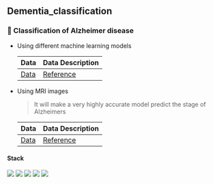 ## Dementia_classification

### 🧠 Classification of Alzheimer disease 

- Using different machine learning models

  |Data|Data Description|
  |---|----|
  |[Data](https://www.oasis-brains.org/#data)|[Reference](https://direct.mit.edu/jocn/article/22/12/2677/4983/Open-Access-Series-of-Imaging-Studies-Longitudinal)|

- Using MRI images
  > It will make a very highly accurate model predict the stage of Alzheimers

  |Data|Data Description|
  |---|----|
  |[Data](https://www.kaggle.com/tourist55/alzheimers-dataset-4-class-of-images)|[Reference](https://www.kaggle.com/tourist55/alzheimers-dataset-4-class-of-images)|


#### Stack
<img src="https://img.shields.io/badge/Python-3776AB?style=flat-square&logo=Python&logoColor=white"> <img src="https://img.shields.io/badge/Flask-000000?style=flat-square&logo=Flask&logoColor=white"> <img src="https://img.shields.io/badge/TensorFlow-FF6F00?style=flat-square&logo=TensorFlow&logoColor=white"> <img src="https://img.shields.io/badge/PyTorch-EE4C2C?style=flat-square&logo=PyTorch&logoColor=white"> <img src="https://img.shields.io/badge/OpenCV-5C3EE8?style=flat-square&logo=OpenCV&logoColor=white">
